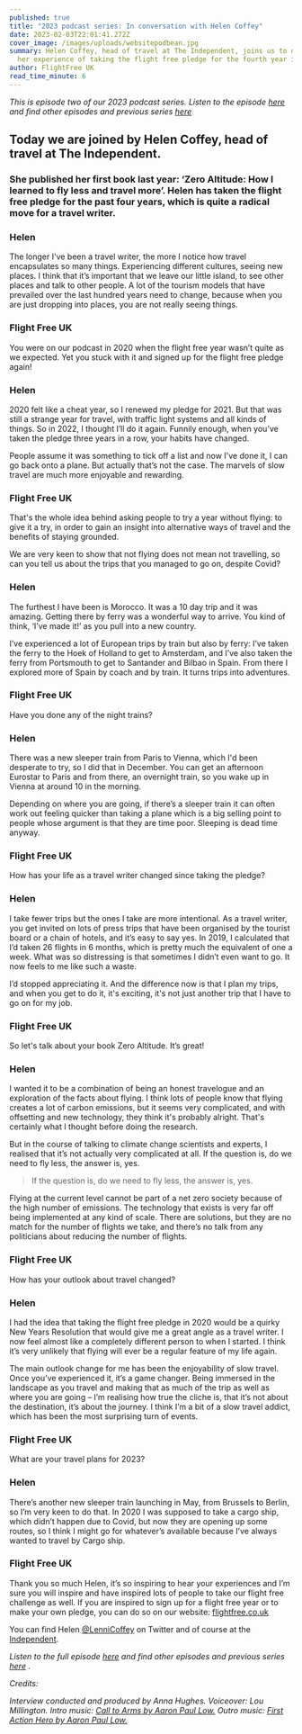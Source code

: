 ```yaml
---
published: true
title: "2023 podcast series: In conversation with Helen Coffey"
date: 2023-02-03T22:01:41.272Z
cover_image: /images/uploads/websitepodbean.jpg
summary: Helen Coffey, head of travel at The Independent, joins us to discuss
  her experience of taking the flight free pledge for the fourth year in a row. 
author: FlightFree UK
read_time_minute: 6
---
```

*This is episode two of our 2023 podcast series. Listen to the episode [here](https://flightfreeuk.podbean.com/e/in-conversation-with-helen-coffey/) and find other episodes and previous series [here](https://flightfree.co.uk/podcast/)*

## Today we are joined by Helen Coffey, head of travel at The Independent. 

### She published her first book last year: ‘Zero Altitude: How I learned to fly less and travel more’. Helen has taken the flight free pledge for the past four years, which is quite a radical move for a travel writer. 

### Helen

The longer I've been a travel writer, the more I notice how travel encapsulates so many things. Experiencing different cultures, seeing new places. I think that it’s important that we leave our little island, to see other places and talk to other people. A lot of the tourism models that have prevailed over the last hundred years need to change, because when you are just dropping into places, you are not really seeing things.

### Flight Free UK

You were on our podcast in 2020 when the flight free year wasn’t quite as we expected. Yet you stuck with it and signed up for the flight free pledge again!

### Helen

2020 felt like a cheat year, so I renewed my pledge for 2021. But that was still a strange year for travel, with traffic light systems and all kinds of things. So in 2022, I thought I’ll do it again. Funnily enough, when you’ve taken the pledge three years in a row, your habits have changed. 

People assume it was something to tick off a list and now I've done it, I can go back onto a plane. But actually that’s not the case. The marvels of slow travel are much more enjoyable and rewarding. 

### Flight Free UK

That's the whole idea behind asking people to try a year without flying: to give it a try, in order to gain an insight into alternative ways of travel and the benefits of staying grounded. 

We are very keen to show that not flying does not mean not travelling, so can you tell us about the trips that you managed to go on, despite Covid? 

### Helen

The furthest I have been is Morocco. It was a 10 day trip and it was amazing. Getting there by ferry was a wonderful way to arrive. You kind of think, ‘I’ve made it!’ as you pull into a new country.

I’ve experienced a lot of European trips by train but also by ferry: I’ve taken the ferry to the Hoek of Holland to get to Amsterdam, and I’ve also taken the ferry from Portsmouth to get to Santander and Bilbao in Spain. From there I explored more of Spain by coach and by train. It turns trips into adventures.

### Flight Free UK

Have you done any of the night trains? 

### Helen

There was a new sleeper train from Paris to Vienna, which I'd been desperate to try, so I did that in December. You can get an afternoon Eurostar to Paris and from there, an overnight train, so you wake up in Vienna at around 10 in the morning. 

Depending on where you are going, if there’s a sleeper train it can often work out feeling quicker than taking a plane which is a big selling point to people whose argument is that they are time poor. Sleeping is dead time anyway. 

### Flight Free UK

How has your life as a travel writer changed since taking the pledge?

### Helen

I take fewer trips but the ones I take are more intentional. As a travel writer, you get invited on lots of press trips that have been organised by the tourist board or a chain of hotels, and it’s easy to say yes. In 2019, I calculated that I’d taken 26 flights in 6 months, which is pretty much the equivalent of one a week. What was so distressing is that sometimes I didn’t even want to go. It now feels to me like such a waste. 

I’d stopped appreciating it. And the difference now is that I plan my trips, and when you get to do it, it's exciting, it's not just another trip that I have to go on for my job. 

### Flight Free UK

So let's talk about your book Zero Altitude. It’s great! 

### Helen

I wanted it to be a combination of being an honest travelogue and an exploration of the facts about flying. I think lots of people know that flying creates a lot of carbon emissions, but it seems very complicated, and with offsetting and new technology, they think it's probably alright. That's certainly what I thought before doing the research. 

But in the course of talking to climate change scientists and experts, I realised that it’s not actually very complicated at all. If the question is, do we need to fly less, the answer is, yes.

> If the question is, do we need to fly less, the answer is, yes.

Flying at the current level cannot be part of a net zero society because of the high number of emissions. The technology that exists is very far off being implemented at any kind of scale. There are solutions, but they are no match for the number of flights we take, and there’s no talk from any politicians about reducing the number of flights. 

### Flight Free UK

How has your outlook about travel changed? 

### Helen

I had the idea that taking the flight free pledge in 2020 would be a quirky New Years Resolution that would give me a great angle as a travel writer. I now feel almost like a completely different person to when I started. I think it’s very unlikely that flying will ever be a regular feature of my life again. 

The main outlook change for me has been the enjoyability of slow travel. Once you’ve experienced it, it’s a game changer. Being immersed in the landscape as you travel and making that as much of the trip as well as where you are going – I’m realising how true the cliche is, that it’s not about the destination, it’s about the journey. I think I’m a bit of a slow travel addict, which has been the most surprising turn of events. 

### Flight Free UK

What are your travel plans for 2023? 

### Helen

There’s another new sleeper train launching in May, from Brussels to Berlin, so I’m very keen to do that. In 2020 I was supposed to take a cargo ship, which didn’t happen due to Covid, but now they are opening up some routes, so I think I might go for whatever’s available because I’ve always wanted to travel by Cargo ship.

### Flight Free UK

Thank you so much Helen, it’s so inspiring to hear your experiences and I’m sure you will inspire and have inspired lots of people to take our flight free challenge as well. If you are inspired to sign up for a flight free year or to make your own pledge, you can do so on our website: [flightfree.co.uk](http://flightfree.co.uk)

You can find Helen [@LenniCoffey](https://twitter.com/lennicoffey?lang=en) on Twitter and of course at the [Independent](https://www.independent.co.uk/author/helen-coffey). 

*Listen to the full episode [here](https://flightfreeuk.podbean.com/e/in-conversation-with-helen-coffey/) and find other episodes and previous series [here](https://flightfree.co.uk/podcast/) .*

*Credits:*

*Interview conducted and produced by Anna Hughes. Voiceover: Lou Millington. Intro music: [Call to Arms by Aaron Paul Low.](https://uppbeat.io/t/aaron-paul-low/call-to-arms) Outro music: [First Action Hero by Aaron Paul Low.](https://uppbeat.io/t/aaron-paul-low/first-action-hero)*